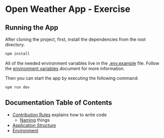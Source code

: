 # Open Weather App - Exercise

## Running the App

After cloning the project, first, install the dependencies from the root directory.

```bash
npm install
```

All of the needed environment variables live in the [.env.example](/.env.example) file. Follow the
[environment variables](docs/env.md) document for more information.

Then you can start the app by executing the following command:

```bash
npm run dev
```

## Documentation Table of Contents

- [Contribution Rules](docs/contribution.md) explains how to write code
  - [Naming](docs/naming.md) things
- [Application Structure](docs/app-structure.md)
- [Environment](docs/env.md)
